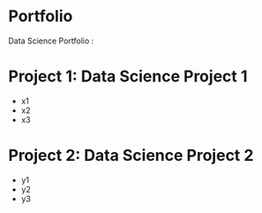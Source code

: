 # Portfolio
Data Science Portfolio
:[](https://github.com/Trilytic/Portfolio/blob/main/images/DSCF6432%20(3)%20-%20BW.JPG)


# Project 1: Data Science Project 1
- x1
- x2
- x3

# Project 2: Data Science Project 2
- y1
- y2
- y3
